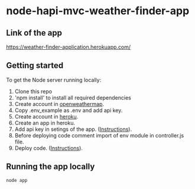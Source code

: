 # node-hapi-mvc-weather-finder-app

## Link of the app
  https://weather-finder-application.herokuapp.com/

## Getting started
To get the Node server running locally:
1. Clone this repo
2. 'npm install' to install all required dependencies
3. Create account in [openweathermap](https://home.openweathermap.org/users/sign_up).
4. Copy .env_example as .env and add api key.
5. Create account in [heroku](https://signup.heroku.com/).
6. Create an app in heroku.
7. Add api key in setings of the app. ([Instructions](https://devcenter.heroku.com/articles/config-vars)).
8. Before deploying code comment import of env module in controller.js file.
9. Deploy code. ([Instructions](https://devcenter.heroku.com/articles/deploying-nodejs)).

## Running the app locally
``` 
node app
```

